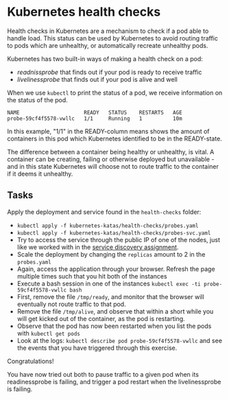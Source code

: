 # Kubernetes health checks

Health checks in Kubernetes are a mechanism to
check if a pod able to handle load. This status
can be used by Kubernetes to avoid routing traffic
to pods which are unhealthy, or automatically
recreate unhealthy pods.

Kubernetes has two built-in ways of making a
health check on a pod:

- _readnissprobe_ that finds out if your pod is
  ready to receive traffic
- _livelinessprobe_ that finds out if your pod is
  alive and well

When we use `kubectl` to print the status of a
pod, we receive information on the status of the
pod.

```
NAME                     READY   STATUS    RESTARTS   AGE
probe-59cf4f5578-vwllc   1/1     Running   1          10m
```

In this example, "1/1" in the READY-column means
shows the amount of containers in this pod which
Kubernetes identified to be in the READY-state.

The difference between a container being healthy
or unhealthy, is vital. A container can be
creating, failing or otherwise deployed but
unavailable - and in this state Kubernetes will
choose not to route traffic to the container if it
deems it unhealthy.

## Tasks

Apply the deployment and service found in the
`health-checks` folder:

- `kubectl apply -f kubernetes-katas/health-checks/probes.yaml `
- `kubectl apply -f kubernetes-katas/health-checks/probes-svc.yaml`
- Try to access the service through the public IP
  of one of the nodes, just like we worked with in
  the
  [service discovery assignment](./02-service-discovery-and-loadbalancing.md).
- Scale the deployment by changing the `replicas`
  amount to 2 in the `probes.yaml`
- Again, access the application through your
  browser. Refresh the page multiple times such
  that you hit both of the instances
- Execute a bash session in one of the instances
  `kubectl exec -ti probe-59cf4f5578-vwllc bash`
- First, remove the file `/tmp/ready`, and monitor
  that the browser will eventually not route
  traffic to that pod.
- Remove the file `/tmp/alive`, and observe that
  within a short while you will get kicked out of
  the container, as the pod is restarting.
- Observe that the pod has now been restarted when
  you list the pods with `kubectl get pods`
- Look at the logs:
  `kubectl describe pod probe-59cf4f5578-vwllc`
  and see the events that you have triggered
  through this exercise.

Congratulations!

You have now tried out both to pause traffic to a
given pod when its readinessprobe is failing, and
trigger a pod restart when the livelinessprobe is
failing.
